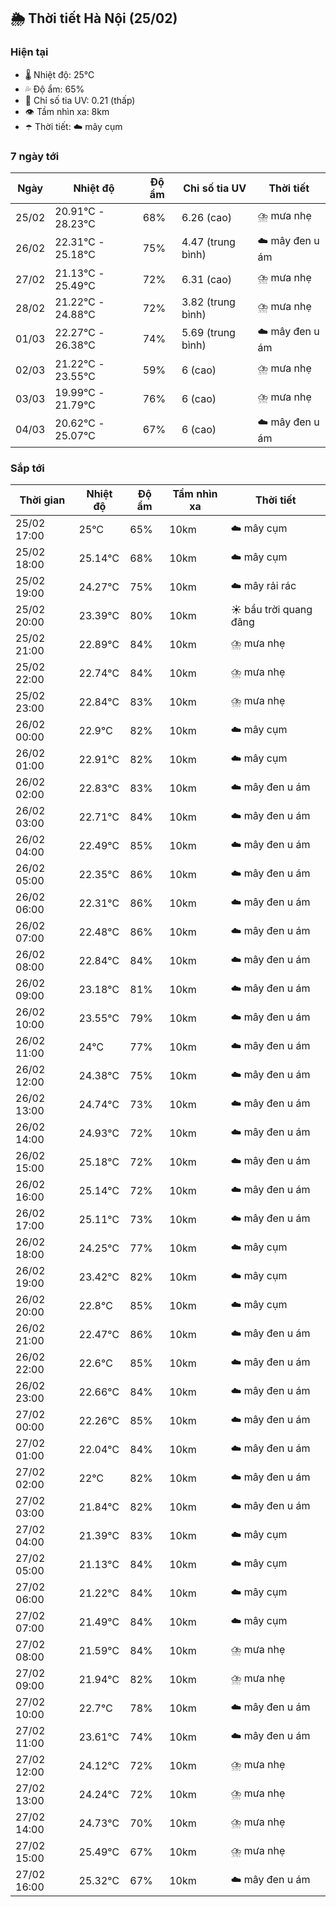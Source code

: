 ## 🌦️ Thời tiết Hà Nội (25/02)

### Hiện tại

- 🌡️ Nhiệt độ: 25℃
- 💦 Độ ẩm: 65%
- 🌟 Chỉ số tia UV: 0.21 (thấp)
- 👁️ Tầm nhìn xa: 8km
- ☂️ Thời tiết: ☁️ mây cụm

### 7 ngày tới

| Ngày | Nhiệt độ | Độ ẩm | Chỉ số tia UV | Thời tiết |
| --- | --- | --- | --- | --- |
| 25/02 | 20.91℃ - 28.23℃ | 68% | 6.26 (cao) | ⛈️ mưa nhẹ |
| 26/02 | 22.31℃ - 25.18℃ | 75% | 4.47 (trung bình) | ☁️ mây đen u ám |
| 27/02 | 21.13℃ - 25.49℃ | 72% | 6.31 (cao) | ⛈️ mưa nhẹ |
| 28/02 | 21.22℃ - 24.88℃ | 72% | 3.82 (trung bình) | ⛈️ mưa nhẹ |
| 01/03 | 22.27℃ - 26.38℃ | 74% | 5.69 (trung bình) | ☁️ mây đen u ám |
| 02/03 | 21.22℃ - 23.55℃ | 59% | 6 (cao) | ⛈️ mưa nhẹ |
| 03/03 | 19.99℃ - 21.79℃ | 76% | 6 (cao) | ⛈️ mưa nhẹ |
| 04/03 | 20.62℃ - 25.07℃ | 67% | 6 (cao) | ☁️ mây đen u ám |

### Sắp tới

| Thời gian | Nhiệt độ | Độ ẩm | Tầm nhìn xa | Thời tiết |
| --- | --- | --- | --- | --- |
| 25/02 17:00 | 25℃ | 65% | 10km | ☁️ mây cụm |
| 25/02 18:00 | 25.14℃ | 68% | 10km | ☁️ mây cụm |
| 25/02 19:00 | 24.27℃ | 75% | 10km | ☁️ mây rải rác |
| 25/02 20:00 | 23.39℃ | 80% | 10km | ☀️ bầu trời quang đãng |
| 25/02 21:00 | 22.89℃ | 84% | 10km | ⛈️ mưa nhẹ |
| 25/02 22:00 | 22.74℃ | 84% | 10km | ⛈️ mưa nhẹ |
| 25/02 23:00 | 22.84℃ | 83% | 10km | ⛈️ mưa nhẹ |
| 26/02 00:00 | 22.9℃ | 82% | 10km | ☁️ mây cụm |
| 26/02 01:00 | 22.91℃ | 82% | 10km | ☁️ mây cụm |
| 26/02 02:00 | 22.83℃ | 83% | 10km | ☁️ mây đen u ám |
| 26/02 03:00 | 22.71℃ | 84% | 10km | ☁️ mây đen u ám |
| 26/02 04:00 | 22.49℃ | 85% | 10km | ☁️ mây đen u ám |
| 26/02 05:00 | 22.35℃ | 86% | 10km | ☁️ mây đen u ám |
| 26/02 06:00 | 22.31℃ | 86% | 10km | ☁️ mây đen u ám |
| 26/02 07:00 | 22.48℃ | 86% | 10km | ☁️ mây đen u ám |
| 26/02 08:00 | 22.84℃ | 84% | 10km | ☁️ mây đen u ám |
| 26/02 09:00 | 23.18℃ | 81% | 10km | ☁️ mây đen u ám |
| 26/02 10:00 | 23.55℃ | 79% | 10km | ☁️ mây đen u ám |
| 26/02 11:00 | 24℃ | 77% | 10km | ☁️ mây đen u ám |
| 26/02 12:00 | 24.38℃ | 75% | 10km | ☁️ mây đen u ám |
| 26/02 13:00 | 24.74℃ | 73% | 10km | ☁️ mây đen u ám |
| 26/02 14:00 | 24.93℃ | 72% | 10km | ☁️ mây đen u ám |
| 26/02 15:00 | 25.18℃ | 72% | 10km | ☁️ mây đen u ám |
| 26/02 16:00 | 25.14℃ | 72% | 10km | ☁️ mây đen u ám |
| 26/02 17:00 | 25.11℃ | 73% | 10km | ☁️ mây đen u ám |
| 26/02 18:00 | 24.25℃ | 77% | 10km | ☁️ mây cụm |
| 26/02 19:00 | 23.42℃ | 82% | 10km | ☁️ mây cụm |
| 26/02 20:00 | 22.8℃ | 85% | 10km | ☁️ mây cụm |
| 26/02 21:00 | 22.47℃ | 86% | 10km | ☁️ mây đen u ám |
| 26/02 22:00 | 22.6℃ | 85% | 10km | ☁️ mây đen u ám |
| 26/02 23:00 | 22.66℃ | 84% | 10km | ☁️ mây đen u ám |
| 27/02 00:00 | 22.26℃ | 85% | 10km | ☁️ mây đen u ám |
| 27/02 01:00 | 22.04℃ | 84% | 10km | ☁️ mây đen u ám |
| 27/02 02:00 | 22℃ | 82% | 10km | ☁️ mây đen u ám |
| 27/02 03:00 | 21.84℃ | 82% | 10km | ☁️ mây đen u ám |
| 27/02 04:00 | 21.39℃ | 83% | 10km | ☁️ mây cụm |
| 27/02 05:00 | 21.13℃ | 84% | 10km | ☁️ mây cụm |
| 27/02 06:00 | 21.22℃ | 84% | 10km | ☁️ mây cụm |
| 27/02 07:00 | 21.49℃ | 84% | 10km | ☁️ mây cụm |
| 27/02 08:00 | 21.59℃ | 84% | 10km | ⛈️ mưa nhẹ |
| 27/02 09:00 | 21.94℃ | 82% | 10km | ⛈️ mưa nhẹ |
| 27/02 10:00 | 22.7℃ | 78% | 10km | ☁️ mây đen u ám |
| 27/02 11:00 | 23.61℃ | 74% | 10km | ☁️ mây đen u ám |
| 27/02 12:00 | 24.12℃ | 72% | 10km | ⛈️ mưa nhẹ |
| 27/02 13:00 | 24.24℃ | 72% | 10km | ⛈️ mưa nhẹ |
| 27/02 14:00 | 24.73℃ | 70% | 10km | ⛈️ mưa nhẹ |
| 27/02 15:00 | 25.49℃ | 67% | 10km | ⛈️ mưa nhẹ |
| 27/02 16:00 | 25.32℃ | 67% | 10km | ☁️ mây đen u ám |
